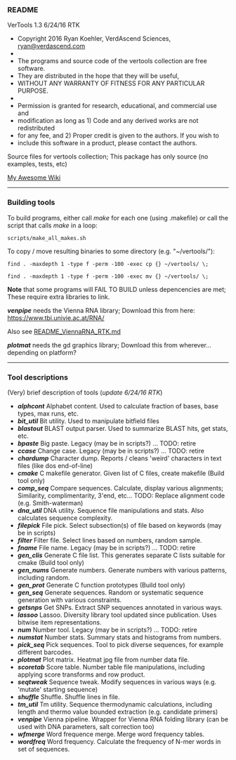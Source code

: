 ### README
VerTools 1.3
6/24/16 RTK

* Copyright 2016 Ryan Koehler, VerdAscend Sciences, ryan@verdascend.com
*
* The programs and source code of the vertools collection are free software.
* They are distributed in the hope that they will be useful,
* WITHOUT ANY WARRANTY OF FITNESS FOR ANY PARTICULAR PURPOSE.
*
* Permission is granted for research, educational, and commercial use and
* modification as long as 1) Code and any derived works are not redistributed
* for any fee, and 2) Proper credit is given to the authors. If you wish to
* include this software in a product, please contact the authors.

Source files for vertools collection; 
This package has only source (no examples, tests, etc)

[My Awesome Wiki](../../wiki)


-----------------------------------------------------------------------------
### Building tools
To build programs, either call *make* for each one (using <prog>.makefile) 
or call the script that calls *make* in a loop:

    scripts/make_all_makes.sh

To copy / move resulting binaries to some directory (e.g. "~/vertools/"):
    
    find . -maxdepth 1 -type f -perm -100 -exec cp {} ~/vertools/ \;

    find . -maxdepth 1 -type f -perm -100 -exec mv {} ~/vertools/ \;
    

**Note** that some programs will FAIL TO BUILD unless depencencies are met; These require extra libraries to link.

***venpipe*** needs the Vienna RNA library; Download this from here: https://www.tbi.univie.ac.at/RNA/

Also see [README_ViennaRNA_RTK.md](/README_ViennaRNA_RTK.md)

***plotmat*** needs the gd graphics library; Download this from wherever...  depending on platform?


-----------------------------------------------------------------------------
### Tool descriptions
(Very) brief description of tools (*update 6/24/16 RTK*)
* ***alphcont*** Alphabet content. Used to calculate fraction of bases, base types, max runs, etc.
* ***bit_util*** Bit utility. Used to manipulate bitfield files
* ***blastout*** BLAST output parser. Used to summarize BLAST hits, get stats, etc.
* ***bpaste*** Big paste. Legacy (may be in scripts?) ... TODO: retire
* ***ccase*** Change case. Legacy (may be in scripts?) ... TODO: retire
* ***chardump*** Character dump. Reports / cleans 'weird' characters in text files (like dos end-of-line)
* ***cmake*** C makefile generator. Given list of C files, create makefile (Build tool only)
* ***comp_seq*** Compare sequences. Calculate, display various alignments; Similarity, complimentarity, 3'end, etc... TODO: Replace alignment code (e.g. Smith-waterman)
* ***dna_util*** DNA utility. Sequence file manipulations and stats. Also calculates sequence complexity.
* ***filepick*** File pick. Select subsection(s) of file based on keywords (may be in scripts)
* ***filter*** Filter file. Select lines based on numbers, random sample.
* ***fname*** File name. Legacy (may be in scripts?) ... TODO: retire
* ***gen_clis*** Generate C file list. This generates separate C lists suitable for cmake (Build tool only)
* ***gen_nums*** Generate numbers. Generate numbers with various patterns, including random.
* ***gen_prot*** Generate C function prototypes (Build tool only)
* ***gen_seq*** Generate sequences. Random or systematic sequence generation with various constraints.
* ***getsnps*** Get SNPs. Extract SNP sequences annotated in various ways.
* ***lassoo*** Lassoo. Diversity library tool updated since publication. Uses bitwise item representations.
* ***num*** Number tool. Legacy (may be in scripts?) ... TODO: retire
* ***numstat*** Number stats. Summary stats and histograms from numbers.
* ***pick_seq*** Pick sequences. Tool to pick diverse sequences, for example different barcodes.
* ***plotmat*** Plot matrix. Heatmat jpg file from number data file.
* ***scoretab*** Score table. Number table file manipulations, including applying score transforms and row product.
* ***seqtweak*** Sequence tweak. Modify sequences in various ways (e.g. 'mutate' starting sequence)
* ***shuffle*** Shuffle. Shuffle lines in file.
* ***tm_util*** Tm utility. Sequence thermodynamic calculations, including length and thermo value bounded extraction (e.g. candidate primers)
* ***venpipe*** Vienna pipeline. Wrapper for Vienna RNA folding library (can be used with DNA parameters, salt correction too)
* ***wfmerge*** Word frequence merge. Merge word frequency tables.
* ***wordfreq*** Word frequency. Calculate the frequency of N-mer words in set of sequences.

